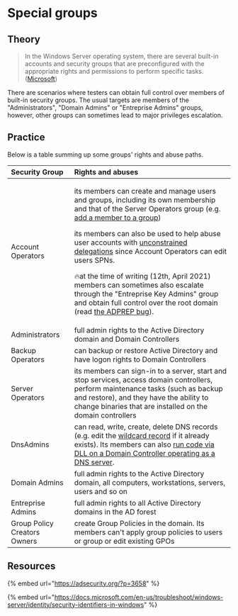 # Special groups

## Theory

> In the Windows Server operating system, there are several built-in accounts and security groups that are preconfigured with the appropriate rights and permissions to perform specific tasks. \([Microsoft](https://docs.microsoft.com/en-us/previous-versions/windows/it-pro/windows-server-2012-R2-and-2012/dn579255%28v=ws.11%29?redirectedfrom=MSDN)\)

There are scenarios where testers can obtain full control over members of built-in security groups. The usual targets are members of the "Administrators", "Domain Admins" or "Entreprise Admins" groups, however, other groups can sometimes lead to major privileges escalation.

## Practice

Below is a table summing up some groups' rights and abuse paths.

<table>
  <thead>
    <tr>
      <th style="text-align:left">Security Group</th>
      <th style="text-align:left">Rights and abuses</th>
    </tr>
  </thead>
  <tbody>
    <tr>
      <td style="text-align:left">Account Operators</td>
      <td style="text-align:left">
        <p>its members can create and manage users and groups, including its own
          membership and that of the Server Operators group (e.g. <a href="access-control-entries/addmember.md">add a member to a group</a>)</p>
        <p></p>
        <p>its members can also be used to help abuse user accounts with <a href="kerberos/delegations/#unconstrained-delegations">unconstrained delegations</a> since
          Account Operators can edit users SPNs.</p>
        <p></p>
        <p>&#x1F525;at the time of writing (12th, April 2021) members can sometimes
          also escalate through the &quot;Entreprise Key Admins&quot; group and obtain
          full control over the root domain (read <a href="https://secureidentity.se/adprep-bug-in-windows-server-2016/">the ADPREP bug</a>).</p>
      </td>
    </tr>
    <tr>
      <td style="text-align:left">Administrators</td>
      <td style="text-align:left">full admin rights to the Active Directory domain and Domain Controllers</td>
    </tr>
    <tr>
      <td style="text-align:left">Backup Operators</td>
      <td style="text-align:left">can backup or restore Active Directory and have logon rights to Domain
        Controllers</td>
    </tr>
    <tr>
      <td style="text-align:left">Server Operators</td>
      <td style="text-align:left">its members can sign-in to a server, start and stop services, access domain
        controllers, perform maintenance tasks (such as backup and restore), and
        they have the ability to change binaries that are installed on the domain
        controllers</td>
    </tr>
    <tr>
      <td style="text-align:left">DnsAdmins</td>
      <td style="text-align:left">can read, write, create, delete DNS records (e.g. edit the <a href="mitm-and-coerced-authentications/adidns-spoofing.md#manual-record-manipulation">wildcard record</a> if
        it already exists). Its members can also <a href="https://medium.com/@esnesenon/feature-not-bug-dnsadmin-to-dc-compromise-in-one-line-a0f779b8dc83">run code via DLL on a Domain Controller operating as a DNS server</a>.</td>
    </tr>
    <tr>
      <td style="text-align:left">Domain Admins</td>
      <td style="text-align:left">full admin rights to the Active Directory domain, all computers, workstations,
        servers, users and so on</td>
    </tr>
    <tr>
      <td style="text-align:left">Entreprise Admins</td>
      <td style="text-align:left">full admin rights to all Active Directory domains in the AD forest</td>
    </tr>
    <tr>
      <td style="text-align:left">Group Policy Creators Owners</td>
      <td style="text-align:left">create Group Policies in the domain. Its members can&apos;t apply group
        policies to users or group or edit existing GPOs</td>
    </tr>
  </tbody>
</table>

## Resources

{% embed url="https://adsecurity.org/?p=3658" %}

{% embed url="https://docs.microsoft.com/en-us/troubleshoot/windows-server/identity/security-identifiers-in-windows" %}



